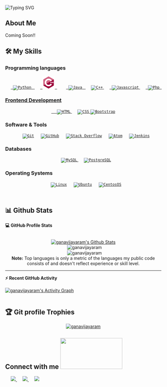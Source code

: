 

<!--
**ganavijayaram/ganavijayaram** is a ✨ _special_ ✨ repository because its `README.md` (this file) appears on your GitHub profile.

Here are some ideas to get you started:

- 🔭 I’m currently working on ...
- 🌱 I’m currently learning ...
- 👯 I’m looking to collaborate on ...
- 🤔 I’m looking for help with ...
- 💬 Ask me about ...
- 📫 How to reach me: ...
- 😄 Pronouns: ...
- ⚡ Fun fact: ...
-->
![Typing SVG](https://readme-typing-svg.herokuapp.com?font=Architects+Daughter&color=7AF79A&size=30&lines=Hello,+World!!!!;It's+Ganavi+Jayaram!;I'm+a+Learning+Developer...)

## About Me
Coming Soon!!

## 🛠️ My Skills
###  Programming languages

<p align="center"> 
  &emsp;
   <a href="https://www.python.org" target="_blank">
    <code> <img alt="Python" src="https://www.vectorlogo.zone/logos/python/python-icon.svg"> </code>
  </a>
  &emsp;
   <code><a href="https://www.w3schools.com/cpp/" target="_blank" rel="noreferrer"> <img src="https://raw.githubusercontent.com/devicons/devicon/master/icons/cplusplus/cplusplus-original.svg" alt="cplusplus" width="40" height="40"/> </a> </code>
  &emsp;
  <a href="https://www.java.com" target="_blank"> 
    <code> <img alt="Java" src="https://www.vectorlogo.zone/logos/java/java-icon.svg"> </code>
  </a>
  &emsp;
  <a href="https://www.w3schools.com/cpp/" target="_blank"> 
    <code><img  alt="C++" src="https://img.shields.io/badge/C++%20-%2300599C.svg?style=plastic&logo=c%2B%2B&logoColor=white"></code>
  </a> 
  &emsp;
  <a href="https://developer.mozilla.org/en-US/docs/Web/JavaScript" target="_blank"> 
     <code> <img  alt="Javascript" src ='https://www.vectorlogo.zone/logos/javascript/javascript-icon.svg'></code>
   </a>
   &emsp;
   <a href="https://www.python.org" target="_blank">
    <code> <img alt="Php" src="https://www.vectorlogo.zone/logos/php/php-ar21.svg"> </code>
   
  
</p>

### Frontend Development
<p align="center"> 
  &emsp; 
  <a href="https://www.w3.org/html/" target="_blank"> 
   <code><img alt="HTML" src="https://www.vectorlogo.zone/logos/w3_html5/w3_html5-icon.svg"></code>
  </a>   
  &emsp;
  <a href="https://www.w3schools.com/css/" target="_blank">
   <code><img alt="CSS" src="https://www.vectorlogo.zone/logos/w3_css/w3_css-icon.svg"></code>
  </a> 
  <a href="https://www.w3schools.com/css/" target="_blank">
   <code><img alt="Bootstrap" src="https://www.vectorlogo.zone/logos/getbootstrap/getbootstrap-icon.svg"></code>
  </a> 
</p>

 ### Software & Tools
 
<p align="center">
  &emsp;
    <code><a href="#"><img alt="Git" src="https://www.vectorlogo.zone/logos/git-scm/git-scm-icon.svg"></a></code>
  &emsp;
    <code><a href="#"><img height="80" width="80" alt="GitHub" src="https://www.vectorlogo.zone/logos/github/github-tile.svg"></a></code>
  &emsp;
    <code><a href="#"><img alt="Stack Overflow" src="https://www.vectorlogo.zone/logos/stackoverflow/stackoverflow-icon.svg"></a></code>
   &emsp;
    <code><a href="#"><img alt="Atom" src="https://www.vectorlogo.zone/logos/atom_io/atom_io-icon.svg" /></a></code>
   &emsp;
    <code><a href="#"><img alt="Jenkins" src="https://www.vectorlogo.zone/logos/jenkins/jenkins-icon.svg" /></a></code>
</p>



### Databases
<p align="center"> 
  &emsp; 
  <a href="https://www.w3.org/html/" target="_blank"> 
   <code><img alt="MySQL" src="https://www.vectorlogo.zone/logos/mysql/mysql-horizontal.svg"></code>
  </a>   
  &emsp;
  <a href="https://www.w3schools.com/css/" target="_blank">
   <code><img alt="PostgreSQL" src="https://www.vectorlogo.zone/logos/postgresql/postgresql-horizontal.svg"></code>
  </a> 
</p>

 ### Operating Systems
 
<p align="center">
  &emsp;
    <code><a href="#"><img alt="Linux" src="https://www.vectorlogo.zone/logos/linux/linux-icon.svg"></a></code>
  &emsp;
    <code><a href="#"><img alt="Ubuntu" src="https://www.vectorlogo.zone/logos/ubuntu/ubuntu-ar21.svg"></a></code>
  &emsp;
    <code><a href="#"><img alt="CentosOS"src="https://www.vectorlogo.zone/logos/centos/centos-icon.svg"></a></code>
</p>

<br/>

## 📊 Github Stats



  <summary><b>💻 GitHub Profile Stats</b></summary>
  <br/>
  <p align="center">
    <a href="https://github.com/anuraghazra/github-readme-stats"><img alt="ganavijayaram's Github Stats" src="https://github-readme-stats.vercel.app/api?username=ganavijayaram&show_icons=true&count_private=true&theme=algolia" height="192px"/></a>
<br/>
  &nbsp;
	  <img src="https://github-readme-stats.vercel.app/api/top-langs?username=ganavijayaram&langs_count=10&show_icons=true&locale=en&layout=compact&theme=algolia" alt="ganavijayaram" height="192px"/>
  <br/>
  &nbsp;
  <img align="center" src="https://github-readme-streak-stats.herokuapp.com/?user=ganavijayaram&&show_icons=true&locale=en&theme=algolia" alt="ganavijayaram" />
  <br/>
  <b>Note:</b> Top languages is only a metric of the languages my public code consists of and doesn't reflect experience or skill level.
  </p>

----

  <summary><b>⚡ Recent GitHub Activity</b></summary>
  <br/>
   <a href="https://github.com/ganavijayaram"><img alt="ganavijayaram's Activity Graph" src="https://activity-graph.herokuapp.com/graph?username=ganavijayaram&custom_title=Ganavi+Jayaram's%20Contribution%20Graph&theme=react-dark" /></a>
  <br/>
  
  

<br/>

## :trophy: Git profile Trophies

<p align="center"> <a href="https://github.com/ryo-ma/github-profile-trophy"><img src="https://github-profile-trophy.vercel.app/?username=ganavijayaram&layout=compact&theme=algolia" alt="ganavijayaram" /></a> </p>



## Connect with me <img height="100" width="200" src='https://raw.githubusercontent.com/ShahriarShafin/ShahriarShafin/main/Assets/handshake.gif' width="100px">
&emsp;
  <a href="https://www.linkedin.com/in/ganavijayaram">
    <img src="https://www.vectorlogo.zone/logos/linkedin/linkedin-icon.svg"/> 
 </a>
 &emsp;
 <a href="mailto:itsganavijayaram@gmail.com">
    <img src="https://www.vectorlogo.zone/logos/gmail/gmail-icon.svg"/>
 </a>
 &emsp;
 <a href="https://www.instagram.com/ganavi_jayaram/?hl=en">
    <img src="https://www.vectorlogo.zone/logos/instagram/instagram-icon.svg"/>
 </a>

